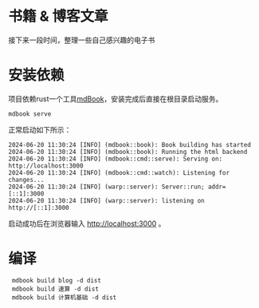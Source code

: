 # 书籍 & 博客文章
接下来一段时间，整理一些自己感兴趣的电子书

# 安装依赖

项目依赖rust一个工具[mdBook](https://rust-lang.github.io/mdBook/)，安装完成后直接在根目录启动服务。
```
mdbook serve
```
正常启动如下所示：
```
2024-06-20 11:30:24 [INFO] (mdbook::book): Book building has started
2024-06-20 11:30:24 [INFO] (mdbook::book): Running the html backend
2024-06-20 11:30:24 [INFO] (mdbook::cmd::serve): Serving on: http://localhost:3000
2024-06-20 11:30:24 [INFO] (mdbook::cmd::watch): Listening for changes...
2024-06-20 11:30:24 [INFO] (warp::server): Server::run; addr=[::1]:3000
2024-06-20 11:30:24 [INFO] (warp::server): listening on http://[::1]:3000
```
启动成功后在浏览器输入 [http://localhost:3000](http://localhost:3000) 。

# 编译
```
 mdbook build blog -d dist
 mdbook build 速算 -d dist
 mdbook build 计算机基础 -d dist
```
